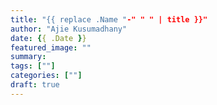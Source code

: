 ```yaml
---
title: "{{ replace .Name "-" " " | title }}"
author: "Ajie Kusumadhany"
date: {{ .Date }}
featured_image: ""
summary: 
tags: [""]
categories: [""]
draft: true
---
```


